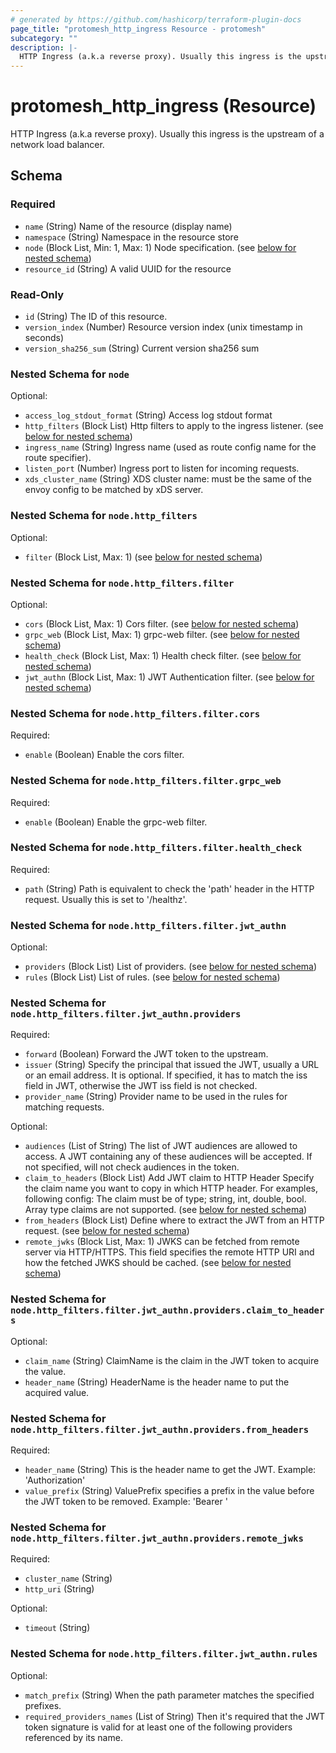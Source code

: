 ```yaml
---
# generated by https://github.com/hashicorp/terraform-plugin-docs
page_title: "protomesh_http_ingress Resource - protomesh"
subcategory: ""
description: |-
  HTTP Ingress (a.k.a reverse proxy). Usually this ingress is the upstream of a network load balancer.
---
```


# protomesh_http_ingress (Resource)

HTTP Ingress (a.k.a reverse proxy). Usually this ingress is the upstream of a network load balancer.



<!-- schema generated by tfplugindocs -->
## Schema

### Required

- `name` (String) Name of the resource (display name)
- `namespace` (String) Namespace in the resource store
- `node` (Block List, Min: 1, Max: 1) Node specification. (see [below for nested schema](#nestedblock--node))
- `resource_id` (String) A valid UUID for the resource

### Read-Only

- `id` (String) The ID of this resource.
- `version_index` (Number) Resource version index (unix timestamp in seconds)
- `version_sha256_sum` (String) Current version sha256 sum

<a id="nestedblock--node"></a>
### Nested Schema for `node`

Optional:

- `access_log_stdout_format` (String) Access log stdout format
- `http_filters` (Block List) Http filters to apply to the ingress listener. (see [below for nested schema](#nestedblock--node--http_filters))
- `ingress_name` (String) Ingress name (used as route config name for the route specifier).
- `listen_port` (Number) Ingress port to listen for incoming requests.
- `xds_cluster_name` (String) XDS cluster name: must be the same of the envoy config to be matched by  xDS server.

<a id="nestedblock--node--http_filters"></a>
### Nested Schema for `node.http_filters`

Optional:

- `filter` (Block List, Max: 1) (see [below for nested schema](#nestedblock--node--http_filters--filter))

<a id="nestedblock--node--http_filters--filter"></a>
### Nested Schema for `node.http_filters.filter`

Optional:

- `cors` (Block List, Max: 1) Cors filter. (see [below for nested schema](#nestedblock--node--http_filters--filter--cors))
- `grpc_web` (Block List, Max: 1) grpc-web filter. (see [below for nested schema](#nestedblock--node--http_filters--filter--grpc_web))
- `health_check` (Block List, Max: 1) Health check filter. (see [below for nested schema](#nestedblock--node--http_filters--filter--health_check))
- `jwt_authn` (Block List, Max: 1) JWT Authentication filter. (see [below for nested schema](#nestedblock--node--http_filters--filter--jwt_authn))

<a id="nestedblock--node--http_filters--filter--cors"></a>
### Nested Schema for `node.http_filters.filter.cors`

Required:

- `enable` (Boolean) Enable the cors filter.


<a id="nestedblock--node--http_filters--filter--grpc_web"></a>
### Nested Schema for `node.http_filters.filter.grpc_web`

Required:

- `enable` (Boolean) Enable the grpc-web filter.


<a id="nestedblock--node--http_filters--filter--health_check"></a>
### Nested Schema for `node.http_filters.filter.health_check`

Required:

- `path` (String) Path is equivalent to check the 'path' header in the HTTP request.  Usually this is set to '/healthz'.


<a id="nestedblock--node--http_filters--filter--jwt_authn"></a>
### Nested Schema for `node.http_filters.filter.jwt_authn`

Optional:

- `providers` (Block List) List of providers. (see [below for nested schema](#nestedblock--node--http_filters--filter--jwt_authn--providers))
- `rules` (Block List) List of rules. (see [below for nested schema](#nestedblock--node--http_filters--filter--jwt_authn--rules))

<a id="nestedblock--node--http_filters--filter--jwt_authn--providers"></a>
### Nested Schema for `node.http_filters.filter.jwt_authn.providers`

Required:

- `forward` (Boolean) Forward the JWT token to the upstream.
- `issuer` (String) Specify the principal that issued the JWT, usually a URL or an email address.  It is optional. If specified, it has to match the iss field in JWT, otherwise the JWT iss field is not checked.
- `provider_name` (String) Provider name to be used in the rules for matching requests.

Optional:

- `audiences` (List of String) The list of JWT audiences are allowed to access.  A JWT containing any of these audiences will be accepted.  If not specified, will not check audiences in the token.
- `claim_to_headers` (Block List) Add JWT claim to HTTP Header Specify the claim name you want to  copy in which HTTP header. For examples, following config:  The claim must be of type; string, int, double, bool.  Array type claims are not supported. (see [below for nested schema](#nestedblock--node--http_filters--filter--jwt_authn--providers--claim_to_headers))
- `from_headers` (Block List) Define where to extract the JWT from an HTTP request. (see [below for nested schema](#nestedblock--node--http_filters--filter--jwt_authn--providers--from_headers))
- `remote_jwks` (Block List, Max: 1) JWKS can be fetched from remote server via HTTP/HTTPS.  This field specifies the remote HTTP URI and how the fetched JWKS should be cached. (see [below for nested schema](#nestedblock--node--http_filters--filter--jwt_authn--providers--remote_jwks))

<a id="nestedblock--node--http_filters--filter--jwt_authn--providers--claim_to_headers"></a>
### Nested Schema for `node.http_filters.filter.jwt_authn.providers.claim_to_headers`

Optional:

- `claim_name` (String) ClaimName is the claim in the JWT token to acquire the value.
- `header_name` (String) HeaderName is the header name to put the acquired value.


<a id="nestedblock--node--http_filters--filter--jwt_authn--providers--from_headers"></a>
### Nested Schema for `node.http_filters.filter.jwt_authn.providers.from_headers`

Required:

- `header_name` (String) This is the header name to get the JWT. Example: 'Authorization'
- `value_prefix` (String) ValuePrefix specifies a prefix in the value before the JWT token to be removed.  Example: 'Bearer '


<a id="nestedblock--node--http_filters--filter--jwt_authn--providers--remote_jwks"></a>
### Nested Schema for `node.http_filters.filter.jwt_authn.providers.remote_jwks`

Required:

- `cluster_name` (String)
- `http_uri` (String)

Optional:

- `timeout` (String)



<a id="nestedblock--node--http_filters--filter--jwt_authn--rules"></a>
### Nested Schema for `node.http_filters.filter.jwt_authn.rules`

Optional:

- `match_prefix` (String) When the path parameter matches the specified prefixes.
- `required_providers_names` (List of String) Then it's required that the JWT token signature is valid for at least one of  the following providers referenced by its name.


